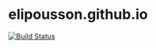 # elipousson.github.io

[![Build Status](https://travis-ci.org/elipousson/elipousson.github.io.svg?branch=master)](https://travis-ci.org/elipousson/elipousson.github.io)
